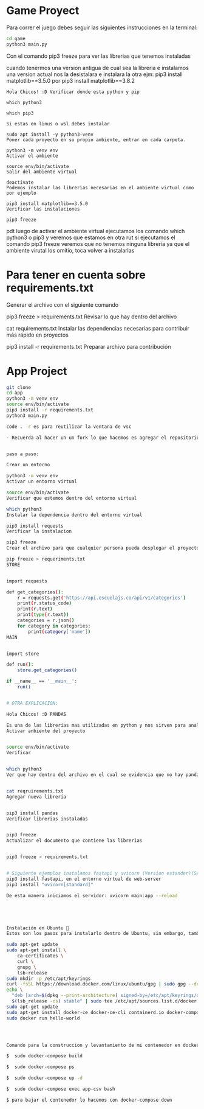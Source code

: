 # Game Proyect

Para correr el juego debes seguir las siguientes instrucciones en la terminal:

```sh
cd game
python3 main.py 
```

Con el comando pip3 freeze para ver las librerias que tenemos instaladas

cuando tenermos una version antigua de cual sea la libreria e instalamos una version actual nos la desistalara e instalara la otra
ejm: pip3 install matplotlib==3.5.0 por pip3 install matplotlib==3.8.2


```
Hola Chicos! :D Verificar donde esta python y pip

which python3

which pip3

Si estas en linus o wsl debes instalar

sudo apt install -y python3-venv
Poner cada proyecto en su propio ambiente, entrar en cada carpeta.

python3 -m venv env
Activar el ambiente

source env/bin/activate
Salir del ambiente virtual

deactivate
Podemos instalar las librerias necesarias en el ambiente virtual como por ejemplo

pip3 install matplotlib==3.5.0
Verificar las instalaciones

pip3 freeze
```

pdt
luego de activar el ambiente virtual ejecutamos los comando which python3 o pip3 y veremos que estamos en otra rut
si ejecutamos el comando pip3 freeze veremos que no tenemos ninguna libreria ya que el ambiente virutal los omitio, toca volver a instalarlas


# Para tener en cuenta sobre requirements.txt

Generar el archivo con el siguiente comando

pip3 freeze > requirements.txt
Revisar lo que hay dentro del archivo

cat requirements.txt
Instalar las dependencias necesarias para contribuir más rápido en proyectos

pip3 install -r requirements.txt
Preparar archivo para contribución


# App Project
```sh
git clone
cd app
python3 -m venv env
source env/bin/activate
pip3 install -r requirements.txt
python3 main.py

code . -r es para reutilizar la ventana de vsc

- Recuerda al hacer un un fork lo que hacemos es agregar el repositorio de github a nuestra variadad de repositorios y luego de eso hacemos los cambios necesarios para hacer el pull request al repositorio original y esperar que el dueño del repositorio acepte los cambios


paso a paso:

Crear un entorno

python3 -m venv env
Activar un entorno virtual

source env/bin/activate
Verificar que estemos dentro del entorno virtual

which python3
Instalar la dependencia dentro del entorno virtual

pip3 install requests
Verificar la instalacion

pip3 freeze
Crear el archivo para que cualquier persona pueda desplegar el proyecto

pip freeze > requeriments.txt
STORE


import requests

def get_categories():
    r = requests.get('https://api.escuelajs.co/api/v1/categories')
    print(r.status_code)
    print(r.text)
    print(type(r.text))
    categories = r.json()
    for category in categories:
        print(category['name'])
MAIN


import store

def run():
    store.get_categories()

if __name__ == '__main__':
    run()


# OTRA EXPLICACION:

Hola Chicos! :D PANDAS

Es una de las librerias mas utilizadas en python y nos sirven para analizar y manipular datos de archivos duros
Activar anbiente del proyecto


source env/bin/activate
Verificar


which python3
Ver que hay dentro del archivo en el cual se evidencia que no hay pandas


cat reqruirements.txt
Agregar nueva libreria


pip3 install pandas
Verificar librerias instaladas


pip3 freeze
Actualizar el documento que contiene las librerias


pip3 freeze > requirements.txt


# Siguiente ejemplos instalamos fastapi y uvicorn (Version estander)(Servidor donde estara corriendo nuestra api)
pip3 install fastapi, en el entorno virtual de web-server 
pip3 install "uvicorn[standard]"

De esta manera iniciamos el servidor: uvicorn main:app --reload





Instalación en Ubuntu 🐧
Estos son los pasos para instalarlo dentro de Ubuntu, sin embargo, también puedes ver directamente Install Docker Engine on Ubuntu

sudo apt-get update
sudo apt-get install \
    ca-certificates \
    curl \
    gnupg \
    lsb-release
sudo mkdir -p /etc/apt/keyrings
curl -fsSL https://download.docker.com/linux/ubuntu/gpg | sudo gpg --dearmor -o /etc/apt/keyrings/docker.gpg
echo \
  "deb [arch=$(dpkg --print-architecture) signed-by=/etc/apt/keyrings/docker.gpg] https://download.docker.com/linux/ubuntu \
  $(lsb_release -cs) stable" | sudo tee /etc/apt/sources.list.d/docker.list > /dev/null
sudo apt-get update
sudo apt-get install docker-ce docker-ce-cli containerd.io docker-compose-plugin
sudo docker run hello-world




Comando para la construccion y levantamiento de mi contenedor en docker:

$  sudo docker-compose build

$  sudo docker-compose ps

$  sudo docker-compose up -d

$  sudo docker-compose exec app-csv bash

$ para bajar el contenedor lo hacemos con docker-compose down